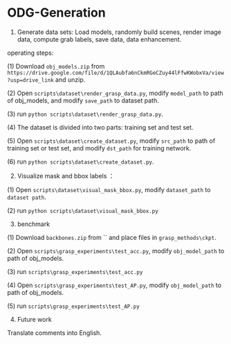 # ODG-Generation


1. Generate data sets: Load models, randomly build scenes, render image data, compute grab labels, save data, data enhancement.

operating steps:

(1) Download `obj_models.zip` from `https://drive.google.com/file/d/1QLAubfa6nCkmRGeCZuy44lFfwKWobxVa/view?usp=drive_link` and unzip.

(2) Open `scripts\dataset\render_grasp_data.py`, modify `model_path` to path of obj_models, and modify `save_path` to dataset path.

(3) run `python scripts\dataset\render_grasp_data.py`.

(4) The dataset is divided into two parts: training set and test set.

(5) Open `scripts\dataset\create_dataset.py`, modify `src_path` to path of training set or test set, and modify `dst_path` for training network.

(6)  run `python scripts\dataset\create_dataset.py`.



2. Visualize mask and bbox labels ：

(1) Open `scripts\dataset\visual_mask_bbox.py`, modify `dataset_path` to `dataset path`.

(2) run `python scripts\dataset\visual_mask_bbox.py`



3. benchmark

(1) Download `backbones.zip` from `` and place files in `grasp_methods\ckpt`.

(2) Open `scripts\grasp_experiments\test_acc.py`, modify `obj_model_path` to path of obj_models.

(3) run `scripts\grasp_experiments\test_acc.py`

(4) Open `scripts\grasp_experiments\test_AP.py`, modify `obj_model_path` to path of obj_models.

(5) run `scripts\grasp_experiments\test_AP.py`


4. Future work

Translate comments into English.

